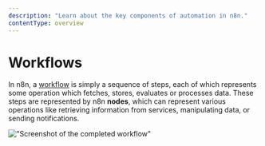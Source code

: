 ```yaml
---
description: "Learn about the key components of automation in n8n."
contentType: overview
---
```


# Workflows

In n8n, a [workflow](/glossary.md#workflow-n8n) is simply a sequence of steps, each of which represents some operation which fetches, stores, evaluates or processes data. These steps are represented by n8n **nodes**, which can represent various operations like retrieving information from services, manipulating data, or sending notifications.

!["Screenshot of the completed workflow"](/_images/try-it-out/tutorial-first.png)

